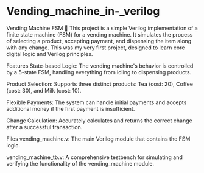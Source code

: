 # Vending_machine_in-_verilog
Vending Machine FSM 🤖
This project is a simple Verilog implementation of a finite state machine (FSM) for a vending machine. It simulates the process of selecting a product, accepting payment, and dispensing the item along with any change. This was my very first project, designed to learn core digital logic and Verilog principles.

Features
State-based Logic: The vending machine's behavior is controlled by a 5-state FSM, handling everything from idling to dispensing products.

Product Selection: Supports three distinct products: Tea (cost: 20), Coffee (cost: 30), and Milk (cost: 10).

Flexible Payments: The system can handle initial payments and accepts additional money if the first payment is insufficient.

Change Calculation: Accurately calculates and returns the correct change after a successful transaction.

Files
vending_machine.v: The main Verilog module that contains the FSM logic.

vending_machine_tb.v: A comprehensive testbench for simulating and verifying the functionality of the vending_machine module.
